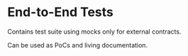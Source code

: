# End-to-End Tests

Contains test suite using mocks only for external contracts.

Can be used as PoCs and living documentation.
